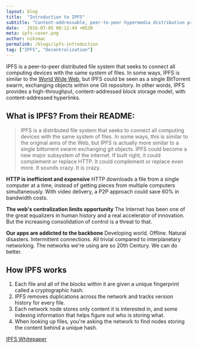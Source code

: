 ```yaml
---
layout: blog
title:  "Introduction to IPFS"
subtitle: "Content-addressable, peer-to-peer hypermedia distribution protocol."
date:   2016-07-05 00:12:49 +0530
meta: ipfs-cover.png
author: niksmac
permalink: /blogs/ipfs-introduction
tag: ["IPFS", "Decentralization"]
---
```


IPFS is a peer-to-peer distributed file system that seeks to connect all computing devices with the same system of files. In some ways, IPFS is similar to the [World Wide Web](https://en.wikipedia.org/wiki/World_Wide_Web), but IPFS could be seen as a single BitTorrent swarm, exchanging objects within one Git repository. In other words, IPFS provides a high-throughput, content-addressed block storage model, with content-addressed hyperlinks.


## What is IPFS? From their README:

> IPFS is a distributed file system that seeks to connect all computing devices with the same system of files. In some ways, this is similar to the original aims of the Web, but IPFS is actually more similar to a single bittorrent swarm exchanging git objects. IPFS could become a new major subsystem of the internet. If built right, it could complement or replace HTTP. It could complement or replace even more. It sounds crazy. It is crazy.


**HTTP is inefficient and expensive**
HTTP downloads a file from a single computer at a time, instead of getting pieces from multiple computers simultaneously. With video delivery, a P2P approach could save 60% in bandwidth costs.

**The web's centralization limits opportunity**
The Internet has been one of the great equalizers in human history and a real accelerator of innovation. But the increasing consolidation of control is a threat to that.

**Our apps are addicted to the backbone**
Developing world. Offline. Natural disasters. Intermittent connections. All trivial compared to interplanetary networking. The networks we're using are so 20th Century. We can do better.

## How IPFS works
 1. Each file and all of the blocks within it are given a unique fingerprint called a cryptographic hash.
 2. IPFS removes duplications across the network and tracks version history for every file.
 3. Each network node stores only content it is interested in, and some indexing information that helps figure out who is storing what.
 4. When looking up files, you're asking the network to find nodes storing the content behind a unique hash.

[IPFS Whitepaper](https://github.com/ipfs/papers/raw/master/ipfs-cap2pfs/ipfs-p2p-file-system.pdf)


<div class="ui embed" data-source="youtube" data-id="8CMxDNuuAiQ"></div>
